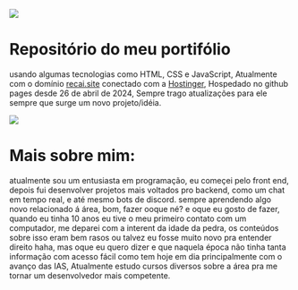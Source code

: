 
<img src="https://i.postimg.cc/13bFPT8q/ferb.gif"> <h1>Repositório do meu portifólio</h1>
usando algumas tecnologias como HTML, CSS e JavaScript, Atualmente com o domínio <a href="https://recai.site" target="_blank">recai.site</a> conectado com a <a href="https://hostinger.com" target="_blank">Hostinger</a>, Hospedado no github pages desde 26 de abril de 2024, Sempre trago atualizações para ele sempre que surge um novo projeto/idéia.


<img src="https://i.postimg.cc/qB2Jb7Vn/freu.gif">
<h1>Mais sobre mim:</h1>
atualmente sou um entusiasta em programação, eu começei pelo front end, depois fui desenvolver projetos mais voltados pro backend, como um chat em tempo real, e até mesmo bots de discord. sempre aprendendo algo novo relacionado á área, bom, fazer ooque né? e oque eu gosto de fazer, quando eu tinha 10 anos eu tive o meu primeiro contato com um computador, me deparei com a interent da idade da pedra, os conteúdos sobre isso eram bem rasos ou talvez eu fosse muito novo pra entender direito haha, mas oque eu quero dizer e que naquela época não tinha tanta informação com acesso fácil como tem hoje em dia principalmente com o avanço das IAS, Atualmente estudo cursos diversos sobre a área pra me tornar um desenvolvedor mais competente.
